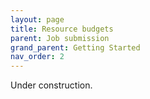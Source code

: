 ```yaml
---
layout: page
title: Resource budgets 
parent: Job submission
grand_parent: Getting Started
nav_order: 2
---
```


Under construction.